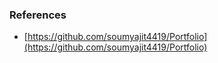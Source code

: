 ### References

- [https://github.com/soumyajit4419/Portfolio](https://github.com/soumyajit4419/Portfolio)

